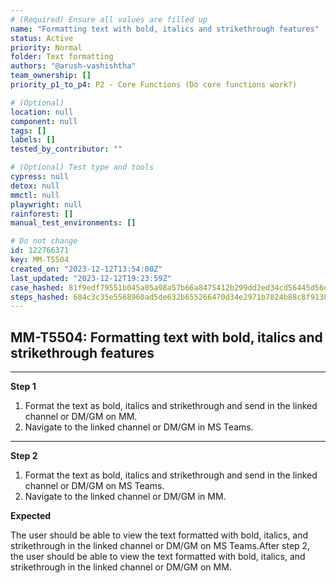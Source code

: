 ```yaml
---
# (Required) Ensure all values are filled up
name: "Formatting text with bold, italics and strikethrough features"
status: Active
priority: Normal
folder: Text formatting
authors: "@arush-vashishtha"
team_ownership: []
priority_p1_to_p4: P2 - Core Functions (Do core functions work?)

# (Optional)
location: null
component: null
tags: []
labels: []
tested_by_contributor: ""

# (Optional) Test type and tools
cypress: null
detox: null
mmctl: null
playwright: null
rainforest: []
manual_test_environments: []

# Do not change
id: 122766371
key: MM-T5504
created_on: "2023-12-12T13:54:00Z"
last_updated: "2023-12-12T19:23:59Z"
case_hashed: 81f9edf79551b045a05a98a57b66a8475412b299dd2ed34cd56445d56d20d339c8c997e1222e98626f816b2d1694eecf
steps_hashed: 684c3c35e5568960ad5de632b655266470d34e2971b7824b88c8f913872e1e5e5879d11f3ed51e04a7e42c717d2cb8d9
---
```


<!-- (Auto-generated) Based on frontmatter's "key" and "name" -->

## MM-T5504: Formatting text with bold, italics and strikethrough features

---

**Step 1**

1. Format the text as bold, italics and strikethrough and send in the linked channel or DM/GM on MM.
2. Navigate to the linked channel or DM/GM in MS Teams.

---

**Step 2**

1. Format the text as bold, italics and strikethrough and send in the linked channel or DM/GM on MS Teams.
2. Navigate to the linked channel or DM/GM in MM.

**Expected**

The user should be able to view the text formatted with bold, italics, and strikethrough in the linked channel or DM/GM on MS Teams.After step 2, the user should be able to view the text formatted with bold, italics, and strikethrough in the linked channel or DM/GM on MM.
